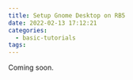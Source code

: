 ```yaml
---
title: Setup Gnome Desktop on RB5
date: 2022-02-13 17:12:21
categories:
  - basic-tutorials
tags:
---
```


Coming soon.